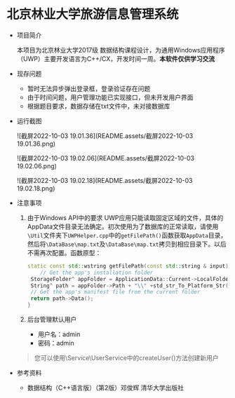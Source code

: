 # 北京林业大学旅游信息管理系统

* 项目简介

  本项目为北京林业大学2017级 数据结构课程设计，为通用Windows应用程序（UWP）主要开发语言为C++/CX，开发时间一周。**本软件仅供学习交流**

* 现存问题

  * 暂时无法异步弹出登录框，登录验证存在问题
  * 由于时间问题，用户管理功能已实现接口，但未开发用户界面
  * 根据题目要求，数据存储在txt文件中，未对接数据库

* 运行截图

  ![截屏2022-10-03 19.01.36](README.assets/截屏2022-10-03 19.01.36.png)

  ![截屏2022-10-03 19.02.06](README.assets/截屏2022-10-03 19.02.06.png)

  ![截屏2022-10-03 19.02.18](README.assets/截屏2022-10-03 19.02.18.png)

* 注意事项

    1. 由于Windows API中的要求 UWP应用只能读取固定区域的文件，具体的AppData文件目录无法确定。初次使用为了数据库的正常读取，请使用`\Util`文件夹下`UWPHelper.cpp`中的`getFilePath()`函数获取`AppData`目录，然后将`\DataBase\map.txt`及`\DataBase\map.txt`拷贝到相应目录下。以后不需再次配置。函数原型：

       ```c++
       static const std::wstring getFilePath(const std::string & input) {
           // Get the app's installation folder
        StorageFolder^ appFolder = ApplicationData::Current->LocalFolder;
        String^ path = appFolder->Path + "\\" +std_str_To_Platform_Str(input);
        // Get the app's manifest file from the current folder
        return path->Data();
       }
       ```

    2. 后台管理默认用户
       * 用户名：admin
       * 密码：admin
    > 您可以使用\Service\UserService中的createUser()方法创建新用户

* 参考资料

  * 数据结构（C++语言版）（第2版）邓俊辉 清华大学出版社